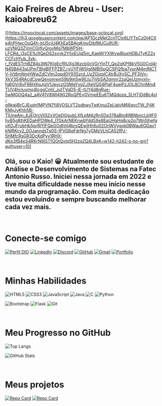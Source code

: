 # Kaio Freires de Abreu - User: kaioabreu62

][(https://myoctocat.com/assets/images/base-octocat.svg](https://lh3.googleusercontent.com/pw/AP1GczMet2cnTCtx6LIYTsCzDt4CXe4hPHwcOsQ4h-bU5cjU4KhEa5BAjqKmvDibfMJCu9UR-uzVNjQ3ZVmCGiflvQrovMg7MbWPSH-LFCRd_j3xCE1IJXQpDS2svvk2Y5xEUid5m_KaeWjYXWvwBjoxHDBJTyKZ2xCCFchYub_3vk-r_fVdESTrhBZ84s3tN7KIgEcfRUXg36zcb0cVGrYinTf_Qp2oKPf8kV5G0Crd4rN45BA43qUPmTBlgBIFFPZB7_ryUYFiW5Ig6MBl5pQC5PQfba7vsnM4mlNCTV-jVt8mNmHWwZdCVlm2ppd0Y93Szrd_UzZGizplC4trBJXySC_PF3jVn-XkV3S4RAcdCpwQenomwn59b9m5w9lLtu7iVbSA2gmnr2zaQeUzmyxIy-fg6GVr8yFR6HXqJgiV1JevczGSMeYvgZJXeVQS4PjaF4uejPzJOL8ChnMm4TUV4hcluxmo4IcggCmV_JutTVqD5-jE-tUY4d8gRue-5wMGOQ4a2_aAV41V8Wl49G2RoQPEyGVmpEEu6TMQdozq_3LHTiDdBc4sI-g9kqjiBrCJEudn1MPVN7fi8VOSLVT2sdbwyTwKmuiZeLlalvM66qvcTW_P4KKMyJyKhh5B-TIUneAm_4JEOrcVIi5ZxVOeDGgubLXfLpM4zRn5Da378aBto89BNbncLb9F0hvB5g8IhKEDaHPDWe4_I7GkArNEKnwbYdd5Xe8EaUHgHq8cp2q7Wn5lhefgvKDJFrubHb5prRlYlFQeGOdhhI4brsQEwIHh6u02OnWVygok0BWau6ODav1kNlRKcy2_0OJanndsTq0S-IPVG6qFdrNg7yGMzVLhCA52fPJ-5HMfcRsGR3DcKdPyy1RHX-dKp3fB4pS4RKrN6ISTfQGtQvtq5H2zqZQ4LBxK=w142-h242-s-no-gm?authuser=0))

## Olá, sou o Kaio! &#128512;  Atualmente sou estudante de Análise e Desenvolvimento de Sistemas na Fatec Antonio Russo. Iniciei nessa jornada em 2022 e tive muita dificuldade nesse meu início nesse mundo da programação. Com muita dedicação estou evoluindo e sempre buscando melhorar cada vez mais.

<br>

# Conecte-se comigo 
[![Perfil DIO](https://img.shields.io/badge/-Meu%20Perfil%20na%20DIO-0077B5?style=for-the-badge&logo=gitbook&logoColor=white)](https://web.dio.me/users/kaio_freires_abreu?tab=achievements)
[![LinkedIn](https://img.shields.io/badge/LinkedIn-0077B5?style=for-the-badge&logo=linkedin&logoColor=white)](https://www.linkedin.com/in//kaio-freires-de-abreu-465974249/)
[![Discord](https://img.shields.io/badge/Discord-7289DA?style=for-the-badge&logo=discord&logoColor=white)](http://discord.com/channels/@Kaio62)
[![GitHub](https://img.shields.io/badge/GitHub-100000?style=for-the-badge&logo=github&logoColor=white)](https://github.com/kaioabreu62)
[![Gmail](https://img.shields.io/badge/Gmail-333333?style=for-the-badge&logo=gmail&logoColor=red)](mailto:kaio.freires.abreu@gmail.com) 
[![Portfolio](https://img.shields.io/badge/Portfolio-FF5722?style=for-the-badge&logo=todoist&logoColor=white)](https://projeto-portfolio.onrender.com)

<br>

# Minhas Habilidades
![HTML5](https://img.shields.io/badge/HTML5-E34F26?style=for-the-badge&logo=html5&logoColor=white)
![CSS3](https://img.shields.io/badge/CSS3-1572B6?style=for-the-badge&logo=css3&logoColor=white)
![JavaScript](https://img.shields.io/badge/JavaScript-F7DF1E?style=for-the-badge&logo=javascript&logoColor=black)
![Java](https://img.shields.io/badge/java-%23ED8B00.svg?style=for-the-badge&logo=openjdk&logoColor=white)
![C](https://img.shields.io/badge/C-00599C?style=for-the-badge&logo=c&logoColor=white)
![Python](https://img.shields.io/badge/python-3670A0?style=for-the-badge&logo=python&logoColor=ffdd54)

![Bootstrap](https://img.shields.io/badge/-boostrap-0D1117?style=for-the-badge&logo=bootstrap&labelColor=0D1117)
![Flask](https://img.shields.io/badge/flask-%23000.svg?style=for-the-badge&logo=flask&logoColor=white)
![Git](https://img.shields.io/badge/GIT-E44C30?style=for-the-badge&logo=git&logoColor=white)

<br>

# Meu Progresso no GitHub
![Top Langs](https://github-readme-stats-git-masterrstaa-rickstaa.vercel.app/api/top-langs/?username=kaioabreu62&bg_color=000&border_color=30A3DC&title_color=E94D5F&text_color=FFF)

![GitHub Stats](https://github-readme-stats.vercel.app/api?username=kaioabreu62&theme=transparent&bg_color=000&border_color=30A3DC&show_icons=true&icon_color=30A3DC&title_color=E94D5F&text_color=FFF)

<br>   

# Meus projetos
[![Repo Card](https://github-readme-stats.vercel.app/api/pin/?username=kaioabreu62&repo=Projeto-Portfolio&bg_color=000&border_color=30A3DC&show_icons=true&icon_color=30A3DC&title_color=E94D5F&text_color=FFF)](https://github.com/kaioabreu62/Projeto-Portfolio)
[![Repo Card](https://github-readme-stats.vercel.app/api/pin/?username=kaioabreu62&repo=dio-lab-open-source&bg_color=000&border_color=30A3DC&show_icons=true&icon_color=30A3DC&title_color=E94D5F&text_color=FFF)](https://github.com/kaioabreu62/dio-lab-open-source)

